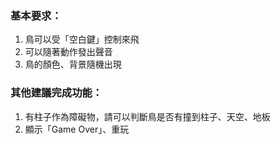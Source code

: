 ### 基本要求：
1. 鳥可以受「空白鍵」控制來飛
2. 可以隨著動作發出聲音
3. 鳥的顏色、背景隨機出現

### 其他建議完成功能：
1. 有柱子作為障礙物，請可以判斷鳥是否有撞到柱子、天空、地板
2. 顯示「Game Over」、重玩